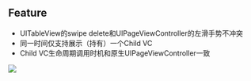 ## Feature

- UITableView的swipe delete和UIPageViewController的左滑手势不冲突
- 同一时间仅支持展示（持有）一个Child VC
- Child VC生命周期调用时机和原生UIPageViewController一致

![](https://raw.githubusercontent.com/github/NoSwipeDeleteConflictPageVC/master/demo.gif)

